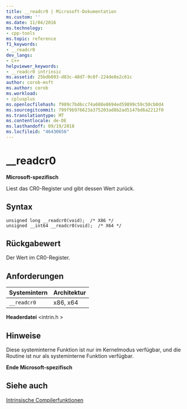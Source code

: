 ```yaml
---
title: __readcr0 | Microsoft-Dokumentation
ms.custom: ''
ms.date: 11/04/2016
ms.technology:
- cpp-tools
ms.topic: reference
f1_keywords:
- __readcr0
dev_langs:
- C++
helpviewer_keywords:
- __readcr0 intrinsic
ms.assetid: 25bdb093-d83c-48d7-9c0f-224de8e2c61c
author: corob-msft
ms.author: corob
ms.workload:
- cplusplus
ms.openlocfilehash: f989c7bd6cc74a688e8694ed59899c59c50cb0d4
ms.sourcegitcommit: 799f9b976623a375203ad8b2ad5147bd6a2212f0
ms.translationtype: MT
ms.contentlocale: de-DE
ms.lasthandoff: 09/19/2018
ms.locfileid: "46430656"
---
```

# <a name="readcr0"></a>__readcr0

**Microsoft-spezifisch**

Liest das CR0-Register und gibt dessen Wert zurück.

## <a name="syntax"></a>Syntax

```
unsigned long __readcr0(void);  /* X86 */
unsigned __int64 __readcr0(void);  /* X64 */

```

## <a name="return-value"></a>Rückgabewert

Der Wert im CR0-Register.

## <a name="requirements"></a>Anforderungen

|Systemintern|Architektur|
|---------------|------------------|
|`__readcr0`|x86, x64|

**Headerdatei** \<intrin.h >

## <a name="remarks"></a>Hinweise

Diese systeminterne Funktion ist nur im Kernelmodus verfügbar, und die Routine ist nur als systeminterne Funktion verfügbar.

**Ende Microsoft-spezifisch**

## <a name="see-also"></a>Siehe auch

[Intrinsische Compilerfunktionen](../intrinsics/compiler-intrinsics.md)